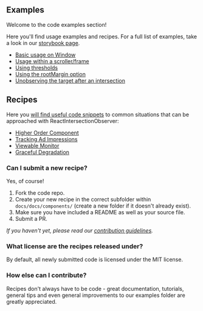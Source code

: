 ## Examples

Welcome to the code examples section!

Here you'll find usage examples and recipes. For a full list of examples, take a look in our
[storybook page](https://researchgate.github.io/react-intersection-observer/?selectedKind=Examples).

* [Basic usage on Window](https://researchgate.github.io/react-intersection-observer/?selectedKind=Examples&selectedStory=Window)
* [Usage within a scroller/frame](https://researchgate.github.io/react-intersection-observer/?selectedKind=Examples&selectedStory=Frame)
* [Using thresholds](https://researchgate.github.io/react-intersection-observer/?selectedKind=Examples&selectedStory=Thresholds)
* [Using the rootMargin option](https://researchgate.github.io/react-intersection-observer/?selectedKind=Examples&selectedStory=Margin)
* [Unobserving the target after an intersection](https://researchgate.github.io/react-intersection-observer/?selectedKind=Examples&selectedStory=Once)

## Recipes

Here you
[will find useful code snippets](https://researchgate.github.io/react-intersection-observer/?selectedKind=Recipes) to
common situations that can be approached with ReactIntersectionObserver:

* [Higher Order Component](docs/components/HigherOrderComponent/)
* [Tracking Ad Impressions](docs/components/ImpressionTracking/)
* [Viewable Monitor](docs/components/ViewableMonitor/)
* [Graceful Degradation](docs/components/NativeObserver/)

### Can I submit a new recipe?

Yes, of course!

1. Fork the code repo.
2. Create your new recipe in the correct subfolder within `docs/docs/components/` (create a new folder if it doesn't
   already exist).
3. Make sure you have included a README as well as your source file.
4. Submit a PR.

_If you haven't yet, please read our
[contribution guidelines](https://github.com/researchgate/react-intersection-observer/blob/master/.github/CONTRIBUTING.md)._

### What license are the recipes released under?

By default, all newly submitted code is licensed under the MIT license.

### How else can I contribute?

Recipes don't always have to be code - great documentation, tutorials, general tips and even general improvements to our
examples folder are greatly appreciated.
